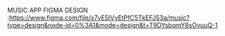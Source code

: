 MUSIC APP FIGMA DESIGN :https://www.figma.com/file/x7vE5IVvEtPfC5TkEFJ53a/music?type=design&node-id=0%3A1&mode=design&t=T9DYsbqmY8sOvuuQ-1
